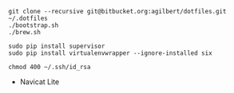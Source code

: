 ```
git clone --recursive git@bitbucket.org:agilbert/dotfiles.git ~/.dotfiles
./bootstrap.sh
./brew.sh
```

```
sudo pip install supervisor
sudo pip install virtualenvwrapper --ignore-installed six
```

```
chmod 400 ~/.ssh/id_rsa
```

- Navicat Lite
